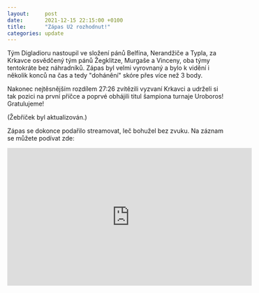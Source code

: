 ```yaml
---
layout:     post
date:       2021-12-15 22:15:00 +0100
title:      "Zápas U2 rozhodnut!"
categories: update
---
```


Tým Digladioru nastoupil ve složení pánů Belfína, Nerandžiče a Typla, za Krkavce osvědčený tým pánů Žegklitze, Murgaše a Vinceny, oba týmy tentokráte bez náhradníků.
Zápas byl velmi vyrovnaný a bylo k vidění i několik konců na čas a tedy "dohánění" skóre přes více než 3 body.

Nakonec nejtěsnějším rozdílem 27:26 zvítězili vyzvaní Krkavci a udrželi si tak pozici na první příčce a poprvé obhájili titul šampiona turnaje Uroboros!
Gratulujeme!

(Žebříček byl aktualizován.)

Zápas se dokonce podařilo streamovat, leč bohužel bez zvuku.
Na záznam se můžete podívat zde:
<iframe width="560" height="315" src="https://www.youtube-nocookie.com/embed/82ItHbIY5CY" title="YouTube video player" frameborder="0" allow="accelerometer; autoplay; clipboard-write; encrypted-media; gyroscope; picture-in-picture" allowfullscreen></iframe>

